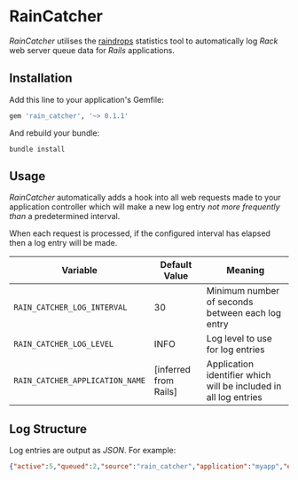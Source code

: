 # RainCatcher

_RainCatcher_ utilises the [raindrops](https://bogomips.org/raindrops/) statistics tool to automatically log _Rack_ web server queue data for _Rails_ applications.

## Installation

Add this line to your application's Gemfile:

```ruby
gem 'rain_catcher', '~> 0.1.1'
```

And rebuild your bundle:
```
bundle install
```

## Usage

_RainCatcher_ automatically adds a hook into all web requests made to your application controller which will make a new log entry _not more frequently than_ a predetermined interval.

When each request is processed, if the configured interval has elapsed then a log entry will be made.

| Variable | Default Value | Meaning |
|-|-|-|
| `RAIN_CATCHER_LOG_INTERVAL` | 30 | Minimum number of seconds between each log entry |
| `RAIN_CATCHER_LOG_LEVEL` | INFO | Log level to use for log entries |
| `RAIN_CATCHER_APPLICATION_NAME` | [inferred from Rails] | Application identifier which will be included in all log entries |

## Log Structure

Log entries are output as _JSON_. For example:

```json
{"active":5,"queued":2,"source":"rain_catcher","application":"myapp","environment":"production"}
```
